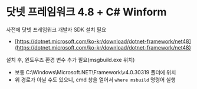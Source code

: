 # 닷넷 프레임워크 4.8 + C# Winform


사전에 닷넷 프레임워크 개발자 SDK 설치 필요
- [https://dotnet.microsoft.com/ko-kr/download/dotnet-framework/net48](https://dotnet.microsoft.com/ko-kr/download/dotnet-framework/net48)


설치 후, 윈도우즈 환경 변수 추가 필요(msgbuild.exe 위치)
- 보통 C:\Windows\Microsoft.NET\Framework\v4.0.30319 폴더에 위치
- 위 경로가 아닐 수도 있으니, cmd 창을 열어서 `where msbuild` 명령어 실행
